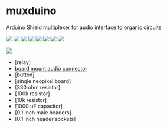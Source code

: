 # muxduino

Arduino Shield multiplexer for audio interface to organic circuits

![](images/top-board.png)
![](images/top-board-bottom.png)
![](images/top-board-copper.png)
![](images/top-board-bottom-copper.png)
![](images/muxduino-shield.png)
![](images/muxduino-shield-bottom.png)
![](images/muxduino-shield-copper.png)
![](images/muxduino-shield-copper-bottom.png)

![](images/relay.png)


 - [relay]
 - [board mount audio connector](https://www.digikey.com/en/products/detail/cui-devices/MJ-3536N/281264)
 - [button]
 - [single neopixel board]
 - [330 ohm resistor]
 - [100k resistor]
 - [10k resistor]
 - [1000 uF capacitor]
 - [0.1 inch male headers]
 - [0.1 inch header sockets]
